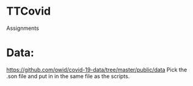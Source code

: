 # TTCovid
Assignments


# Data:
https://github.com/owid/covid-19-data/tree/master/public/data
Pick the .son file and put in in the same file as the scripts.
